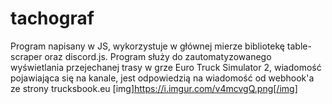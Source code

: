 # tachograf
Program napisany w JS, wykorzystuje w głównej mierze bibliotekę table-scraper oraz discord.js. Program służy do zautomatyzowanego wyświetlania przejechanej trasy w grze Euro Truck Simulator 2, wiadomość pojawiająca się na kanale, jest odpowiedzią na wiadomość od webhook'a ze strony trucksbook.eu
[img]https://i.imgur.com/v4mcvgQ.png[/img]
